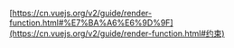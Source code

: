 [https://cn.vuejs.org/v2/guide/render-function.html#%E7%BA%A6%E6%9D%9F](https://cn.vuejs.org/v2/guide/render-function.html#约束)